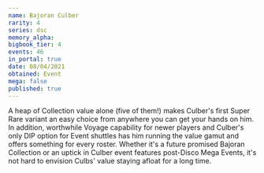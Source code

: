 ```yaml
---
name: Bajoran Culber
rarity: 4
series: dsc
memory_alpha:
bigbook_tier: 4
events: 46
in_portal: true
date: 08/04/2021
obtained: Event
mega: false
published: true
---
```


A heap of Collection value alone (five of them!) makes Culber's first Super Rare variant an easy choice from anywhere you can get your hands on him. In addition, worthwhile Voyage capability for newer players and Culber's only DIP option for Event shuttles has him running the value gamut and offers something for every roster. Whether it's a future promised Bajoran Collection or an uptick in Culber event features post-Disco Mega Events, it's not hard to envision Culbs' value staying afloat for a long time.
